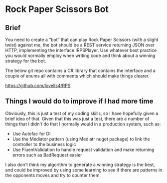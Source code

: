 # Rock Paper Scissors Bot

## Brief

You need to create a “bot” that can play Rock Paper Scissors (with a slight twist) against me, the bot should be a REST service returning JSON over HTTP, implementing the interface IRPSPlayer. Use whatever best practice you would normally employ when writing code and think about a winning strategy for the bot.

The below git repo contains a C# library that contains the interface and a couple of enums all with comments which should make things clearer. 

https://github.com/lovells4/RPS

## Things I would do to improve if I had more time

Obviously, this is just a test of my coding skills, so I have hopefully given a brief idea of that. Given that this was just a test, there are a number of things that I didn't do that I normally would in a production system, such as:

* Use Autofac for DI
* Use the Mediator pattern (using Mediatr nuget package) to link the controller to the business logic
* Use FluentValidation to handle request validation and make returning errors such as BadRequest easier

I also don't think my algorithm to generate a winning strategy is the best, and could be improved by using some learning to see if there are patterns in the opponents moves and try to counter them.
